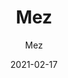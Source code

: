 ---
designer: "Endless Knot"
description: "Color%20Name%3A%20Archetype%0AMaterial%3A%20Wool/Silk%0APile%3A%20CutStyle%3A%20New%20Arrivals%2C%20Traditional"
image_primary: "img/MezOriginal-Visualization-600x747.jpg"
manufacturer: "Endless Knot"
href: "https://endlessknotrugs.com/product/mez-archetype/"
subtitle: "Mez"
tags: 
  - "archetype"
  - "wool/silk"
  - "cut"
  - "new arrivals, traditional"
  - "Endless Knot"
  - "Hand-Knotted Rugs"
title: "Mez"
category: "hand-knotted-rugs"
slug: "/manufacturers/endless-knot/hand-knotted-rugs/endless-knot-mez"
date: "2021-02-17"
---